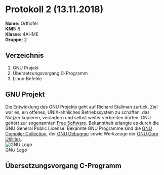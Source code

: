 # Protokoll 2 (13.11.2018)  
**Name:** Orthofer  
**KNR:** 8  
**Klasse:** 4AHME  
**Gruppe:** 2  
## Verzeichnis  
1. GNU Projekt  
1. Übersetzungsvorgang C-Programm  
1. Linux-Befehle  
## GNU Projekt  
Die Entwicklung des GNU Projekts geht auf Richard Stallman zurück. Ziel war es, ein offenes, UNIX-ähnliches Betriebssystem zu schaffen, das Nutjzer kopieren, verändern und selbst weiter verbreiten dürfen. GNU gehört zur sogenannten [Free Software](https://de.wikipedia.org/wiki/Freie_Software). Bekanntheit erlangte es durch die GNU General Public License. Bekannte GNU Programme sind die [GNU Compiler Collection](https://de.wikipedia.org/wiki/GNU_Compiler_Collection), der [GNU Debugger](https://de.wikipedia.org/wiki/GNU_Debugger) sowie Werkzeuge der [GNU Core Utilities](https://de.wikipedia.org/wiki/GNU_Core_Utilities).  
![GNU Logo](https://upload.wikimedia.org/wikipedia/commons/thumb/3/39/Official_gnu.svg/220px-Official_gnu.svg.png)  
*GNU Logo*  
## Übersetzungsvorgang C-Programm
